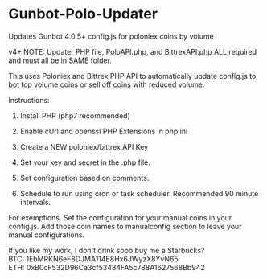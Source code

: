 # Gunbot-Polo-Updater
Updates Gunbot 4.0.5+ config.js for poloniex coins by volume

v4+ NOTE: Updater PHP file, PoloAPI.php, and BittrexAPI.php ALL required and must all be in SAME folder.

This uses Poloniex and Bittrex PHP API to automatically update config.js to bot top volume coins or sell off coins with reduced volume.

Instructions:

1) Install PHP (php7 recommended)

2) Enable cUrl and openssl PHP Extensions in php.ini 

3) Create a NEW poloniex/bittrex API Key

4) Set your key and secret in the .php file.

5) Set configuration based on comments.

6) Schedule to run using cron or task scheduler. Recommended 90 minute intervals.

For exemptions. Set the configuration for your manual coins in your config.js. Add those coin names to manualconfig section to leave your manual configurations.<br/>

If you like my work, I don't drink sooo buy me a Starbucks?<br/>
BTC: 1EbMRKN6eF8DJMA114E8Hx6JWyzX8YvN65 <br/>
ETH: 0xB0cF532D96Ca3cf53484FA5c788A1627568Bb942
